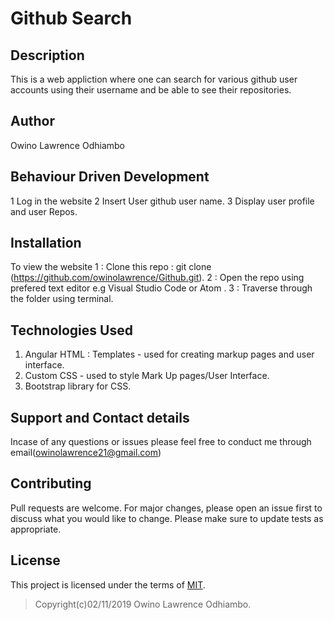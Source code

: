 # Github Search

## Description
This is a web appliction where one can search for various github user accounts using their username and be able to see their repositories.

## Author
Owino Lawrence Odhiambo

## Behaviour Driven Development
1 Log in the website 
2 Insert User github user name.
3 Display user profile and user Repos.

## Installation
To view the website 
 1 : Clone this repo : git clone (https://github.com/owinolawrence/Github.git).
 2 : Open the repo using prefered text editor e.g Visual Studio Code or Atom .
 3 : Traverse through the folder using terminal.

## Technologies Used

1. Angular HTML : Templates - used for creating markup pages and user interface.
2. Custom CSS - used to style Mark Up pages/User Interface.
3. Bootstrap library for CSS.

## Support and Contact details
Incase of any questions or issues please feel free to conduct me through email(owinolawrence21@gmail.com)

## Contributing
Pull requests are welcome. For major changes, please open an issue first to discuss what you would like to change. Please make sure to update tests as appropriate.

## License
This project is licensed under the terms of [MIT](https://choosealicense.com/licenses/mit/).
>Copyright(c)02/11/2019 Owino Lawrence Odhiambo.
